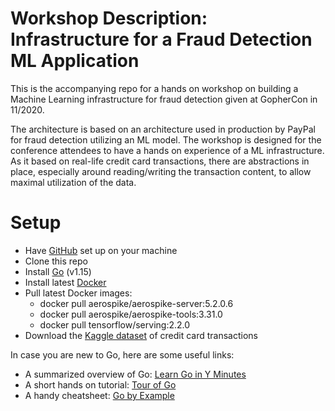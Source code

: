 # Workshop Description: Infrastructure for a Fraud Detection ML Application

This is the accompanying repo for a hands on workshop on building a Machine Learning infrastructure for fraud detection given at GopherCon in 11/2020.


The architecture is based on an architecture used in production by PayPal for fraud detection utilizing an ML model. The workshop is designed for the conference attendees to have a hands on experience of a ML infrastructure. As it based on real-life credit card transactions, there are abstractions in place, especially around reading/writing the transaction content, to allow maximal utilization of the data.



# Setup

- Have [GitHub](https://help.github.com/en/github/getting-started-with-github/set-up-git) set up on your machine
- Clone this repo
- Install [Go](https://golang.org/dl/) (v1.15)
- Install latest [Docker](https://docs.docker.com/get-docker/)
- Pull latest Docker images:
  - docker pull aerospike/aerospike-server:5.2.0.6
  - docker pull aerospike/aerospike-tools:3.31.0
  - docker pull tensorflow/serving:2.2.0
- Download the [Kaggle dataset](https://www.kaggle.com/mlg-ulb/creditcardfraud/data) of credit card transactions 


In case you are new to Go, here are some useful links:
- A summarized overview of Go: [Learn Go in Y Minutes](https://learnxinyminutes.com/docs/go/)
- A short hands on tutorial: [Tour of Go](http://tour.golang.org/) 
- A handy cheatsheet: [Go by Example](https://gobyexample.com/)


